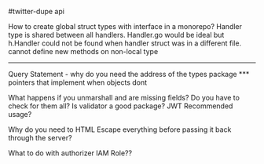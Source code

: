 #twitter-dupe api

How to create global struct types with interface in a monorepo? Handler type is shared between all handlers. Handler.go would be ideal but h.Handler could not be found when handler struct was in a different file. cannot define new methods on non-local type

--------------------------

Query Statement - why do you need the address of the types package *** pointers that implement when objects dont


What happens if you unmarshall and are missing fields? Do you have to check for them all? Is validator a good package?
JWT Recommended usage?

Why do you need to HTML Escape everything before passing it back through the server?

What to do with authorizer IAM Role??


